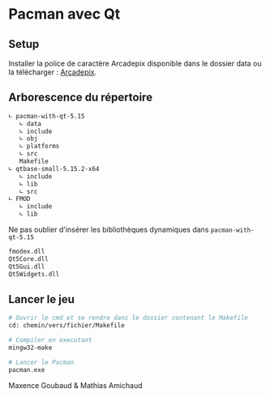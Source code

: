 # Pacman avec Qt

## Setup
Installer la police de caractère Arcadepix disponible dans le dossier data ou la télécharger : [Arcadepix](https://www.dafont.com/arcadepix.font).

## Arborescence du répertoire
``` bash
∟ pacman-with-qt-5.15
   ∟ data
   ∟ include
   ∟ obj
   ∟ platforms
   ∟ src 
   Makefile
∟ qtbase-small-5.15.2-x64
   ∟ include 
   ∟ lib
   ∟ src
∟ FMOD 
   ∟ include 
   ∟ lib
```

Ne pas oublier d'insérer les bibliothèques dynamiques dans ```pacman-with-qt-5.15```
``` bash
fmodex.dll 
Qt5Core.dll
Qt5Gui.dll
Qt5Widgets.dll
 ```
 
## Lancer le jeu
``` bash
# Ouvrir le cmd et se rendre dans le dossier contenant le Makefile
cd: chemin/vers/fichier/Makefile

# Compiler en executant
mingw32-make

# Lancer le Pacman 
pacman.exe
```

Maxence Goubaud & Mathias Amichaud
